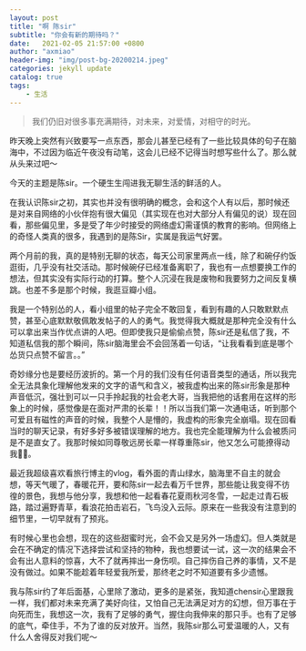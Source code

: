 ```yaml
---
layout: post
title: "啊 陈sir"
subtitle: "你会有新的期待吗？"
date:   2021-02-05 21:57:00 +0800
author: "axmiao"
header-img: "img/post-bg-20200214.jpeg"
categories: jekyll update
catalog: true
tags: 
    - 生活
---
```


> 我们仍旧对很多事充满期待，对未来，对爱情，对相守的时光。

昨天晚上突然有兴致要写一点东西，那会儿甚至已经有了一些比较具体的句子在脑海中，不过因为临近午夜没有动笔，这会儿已经不记得当时想写些什么了。那么就从头来过吧～

今天的主题是陈sir。一个硬生生闯进我无聊生活的鲜活的人。

在我认识陈sir之初，其实也并没有很明确的概念，会和这个人有以后，那时候还是对来自网络的小伙伴抱有很大偏见（其实现在也对大部分人有偏见的说）现在回看，那些偏见里，多是受了年少时接受的网络虚幻需谨慎的教育的影响。但网络上的奇怪人类真的很多，我遇到的是陈Sir，实属是我运气好罢。

两个月前的我，真的是特别无聊的状态，每天公司家里两点一线，除了和碗仔约饭逛街，几乎没有社交活动。那时候碗仔已经准备离职了，我也有一点想要换工作的想法，但其实没有实际行动的打算。整个人沉浸在我是废物和我要努力之间反复横跳。也差不多是那个时候，我逛豆瓣小组。

我是一个特别怂的人，看小组里的帖子完全不敢回复，看到有趣的人只敢默默点赞，甚至心底默默敬佩敢发帖子的人的勇气。我觉得我大概就是那种完全没有什么可以拿出来当作优点讲的人吧。但即使我只是偷偷点赞，陈sir还是私信了我，不知道私信我的那个瞬间，陈sir脑海里会不会回荡着一句话，“让我看看到底是哪个怂货只点赞不留言。。”

奇妙缘分也是要经历波折的。第一个月的我们没有任何语音类型的通话，所以我完全无法具象化理解他发来的文字的语气和含义，被我虚构出来的陈sir形象是那种声音低沉，强壮到可以一只手拎起我的社会老大哥，当我把他的话套用在这样的形象上的时候，感觉像是在面对严肃的长辈！！所以当我们第一次通电话，听到那个可爱且有磁性的声音的时候，我整个人是懵的，我虚构的形象完全崩塌。现在回看当时的聊天记录，有好多好多被错误理解的地方。我也完全能理解为什么会被质问是不是直女了。我那时候如同尊敬远房长辈一样尊重陈sir，他又怎么可能撩得动我🤷‍♀️。

最近我超级喜欢看旅行博主的vlog，看外面的青山绿水，脑海里不自主的就会想，等天气暖了，春暖花开，要和陈sir一起去看万千世界，那些能让我变得不彷徨的景色，我想与他分享，我想和他一起看春花夏雨秋河冬雪，一起走过青石板路，踏过遍野青草，看浪花拍击岩石，飞鸟没入云际。原来在一些我没有注意到的细节里，一切早就有了预兆。

有时候心里也会想，现在的这些甜蜜时光，会不会又是另外一场虚幻。但人类就是会在不确定的情况下选择尝试和坚持的物种，我也想要试一试，这一次的结果会不会有出人意料的惊喜，大不了就再摔出一身伤呗。自己摔伤自己养的事情，又不是没有做过。如果不能趁着年轻爱我所爱，那终老之时不知道要有多少遗憾。

我与陈sir约了年后面基，心里除了激动，更多的是紧张，我知道chensir心里跟我一样，我们都对未来充满了美好向往，又怕自己无法满足对方的幻想，但万事在于向死而生，我想这一次，我有了足够的勇气，握住向我伸来的那只手。也有了足够的底气，牵住手，不为了谁的反对放开。当然，我陈sir那么可爱温暖的人，又有什么人舍得反对我们呢～

